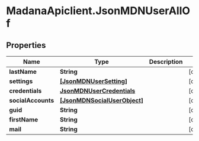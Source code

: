 # MadanaApiclient.JsonMDNUserAllOf

## Properties

Name | Type | Description | Notes
------------ | ------------- | ------------- | -------------
**lastName** | **String** |  | [optional] 
**settings** | [**[JsonMDNUserSetting]**](JsonMDNUserSetting.md) |  | [optional] 
**credentials** | [**JsonMDNUserCredentials**](JsonMDNUserCredentials.md) |  | [optional] 
**socialAccounts** | [**[JsonMDNSocialUserObject]**](JsonMDNSocialUserObject.md) |  | [optional] 
**guid** | **String** |  | [optional] 
**firstName** | **String** |  | [optional] 
**mail** | **String** |  | [optional] 



